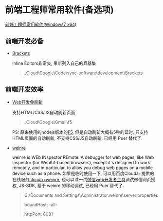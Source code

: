 # 前端工程师常用软件(备选项)
[前端工程师常用软件(Windows7 x64)](https://github.com/f2e-journey/treasure/blob/master/software.md)

## 前端开发必备
* [Brackets](http://brackets.io/)

  Inline Editors非常爽, 果断列入自己的兵器集
  > _Cloud\Google\Code\sync-software\development\Brackets

## 前端开发效率
* [Web开发免刷新](http://getf5.com/)
 
  支持HTML/CSS/JS自动刷新页面
  > _Cloud\Google\Gmail\f5
  
  PS: 原来使用的nodejs版本的[F5](https://github.com/island205/f5), 但是自动刷新大概有5秒的延时, 只支持HTML页面的自动刷新, 不支持CSS/JS自动刷新, 已经用 Puer 替代了.

* [weinre](http://people.apache.org/~pmuellr/weinre/)

  weinre is WEb INspector REmote. A debugger for web pages, like Web Inspector (for WebKit-based browsers), except it's designed to work remotely, and in particular, to allow you debug web pages on a mobile device such as a phone. 如果是临时使用一下, 可以用百度Clouda+提供的在线服务[clouda+weinre](http://weinre123.duapp.com/), 也可以试一试[微信web开发者工具](http://mp.weixin.qq.com/wiki/10/e5f772f4521da17fa0d7304f68b97d7e.html)调试微信网页授权, JS-SDK, 基于 weinre 的移动调试, 已经用 Puer 替代了.
  > C:\Documents and Settings\Administrator\.weinre\server.properties
  >
  > boundHost:    -all-
  >
  > httpPort:     8081
